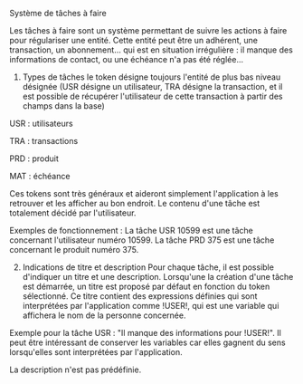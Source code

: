 Système de tâches à faire

Les tâches à faire sont un système permettant de suivre les actions à faire pour régulariser une entité. Cette entité peut être un adhérent, une transaction, un abonnement... qui est en situation irrégulière : il manque des informations de contact, ou une échéance n'a pas été réglée...

1. Types de tâches
le token désigne toujours l'entité de plus bas niveau désignée (USR désigne un utilisateur, TRA désigne la transaction, et il est possible de récupérer l'utilisateur de cette transaction à partir des champs dans la base)

USR : utilisateurs

TRA : transactions

PRD : produit

MAT : échéance

Ces tokens sont très généraux et aideront simplement l'application à les retrouver et les afficher au bon endroit. Le contenu d'une tâche est totalement décidé par l'utilisateur.


Exemples de fonctionnement :
La tâche USR 10599 est une tâche concernant l'utilisateur numéro 10599.
La tâche PRD 375 est une tâche concernant le produit numéro 375.

2. Indications de titre et description
Pour chaque tâche, il est possible d'indiquer un titre et une description. Lorsqu'une la création d'une tâche est démarrée, un titre est proposé par défaut en fonction du token sélectionné. Ce titre contient des expressions définies qui sont interprétées par l'application comme !USER!, qui est une variable qui affichera le nom de la personne concernée.

Exemple pour la tâche USR : "Il manque des informations pour !USER!". Il peut être intéressant de conserver les variables car elles gagnent du sens lorsqu'elles sont interprétées par l'application.

La description n'est pas prédéfinie.


